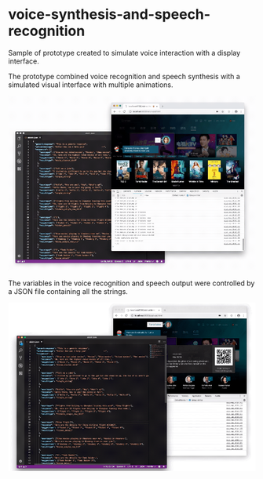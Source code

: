# voice-synthesis-and-speech-recognition

Sample of prototype created to simulate voice interaction with a display interface.

The prototype combined voice recognition and speech synthesis with a simulated visual interface with multiple animations.

![Image of description](readmeimg/description1.gif)

The variables in the voice recognition and speech output were controlled by a JSON file containing all the strings.

![Image of description](readmeimg/description2.gif)
